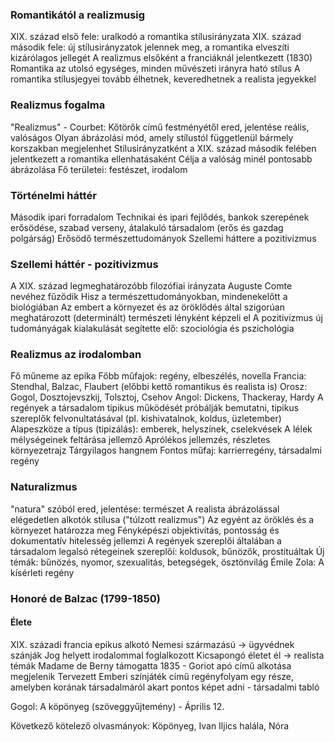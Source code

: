 ### Romantikától a realizmusig
XIX. század első fele: uralkodó a romantika stílusirányzata
XIX. század második fele: új stílusirányzatok jelennek meg, a romantika elveszíti kizárólagos jellegét
A realizmus elsőként a franciáknál jelentkezett (1830)
Romantika az utolsó egységes, minden művészeti irányra ható stílus
A romantika stílusjegyei tovább élhetnek, keveredhetnek a realista jegyekkel
### Realizmus fogalma
"Realizmus" - Courbet: Kőtörők című festményétől ered, jelentése reális, valóságos
Olyan ábrázolási mód, amely stílustól függetlenül bármely korszakban megjelenhet
Stílusirányzatként a XIX. század második felében jelentkezett a romantika ellenhatásaként
Célja a valóság minél pontosabb ábrázolása
Fő területei: festészet, irodalom
### Történelmi háttér
Második ipari forradalom
Technikai és ipari fejlődés, bankok szerepének erősödése, szabad verseny, átalakuló társadalom (erős és gazdag polgárság)
Erősödő természettudományok
Szellemi háttere a pozitivizmus
### Szellemi háttér - pozitivizmus
A XIX. század legmeghatározóbb filozófiai irányzata
Auguste Comte nevéhez fűződik
Hisz a természettudományokban, mindenekelőtt a biológiában
Az embert a környezet és az öröklődés által szigorúan meghatározott (determinált) természeti lényként képzeli el
A pozitivizmus új tudományágak kialakulását segítette elő: szociológia és pszichológia
### Realizmus az irodalomban
Fő műneme az epika
Főbb műfajok: regény, elbeszélés, novella
Francia: Stendhal, Balzac, Flaubert (előbbi kettő romantikus és realista is)
Orosz: Gogol, Dosztojevszkij, Tolsztoj, Csehov
Angol: Dickens, Thackeray, Hardy
A regények a társadalom tipikus működését próbálják bemutatni, tipikus szereplők felvonultatásával (pl. kishivatalnok, koldus, üzletember)
Alapeszköze a típus (tipizálás): emberek, helyszínek, cselekvések
A lélek mélységeinek feltárása jellemző
Aprólékos jellemzés, részletes környezetrajz
Tárgyilagos hangnem
Fontos műfaj: karrierregény, társadalmi regény
### Naturalizmus
"natura" szóból ered, jelentése: természet
A realista ábrázolással elégedetlen alkotók stílusa ("túlzott realizmus")
Az egyént az öröklés és a környezet határozza meg
Fényképészi objektivitás, pontosság és dokumentatív hitelesség jellemzi
A regények szereplői általában a társadalom legalsó rétegeinek szereplői: koldusok, bűnözők, prostituáltak
Új témák: bűnözés, nyomor, szexualitás, betegségek, ösztönvilág
Émile Zola: A kísérleti regény
### Honoré de Balzac (1799-1850)
#### Élete
XIX. századi francia epikus alkotó
Nemesi származású → ügyvédnek szánják
Jog helyett irodalommal foglalkozott
Kicsapongó életet él → realista témák
Madame de Berny támogatta
1835 - Goriot apó című alkotása megjelenik
Tervezett Emberi színjáték című regényfolyam egy része, amelyben korának társadalmáról akart pontos képet adni - társadalmi tabló

Gogol: A köpönyeg (szöveggyűjtemény) - Április 12.

<CLASSROOM>

Következő kötelező olvasmányok: Köpönyeg, Ivan Iljics halála, Nóra